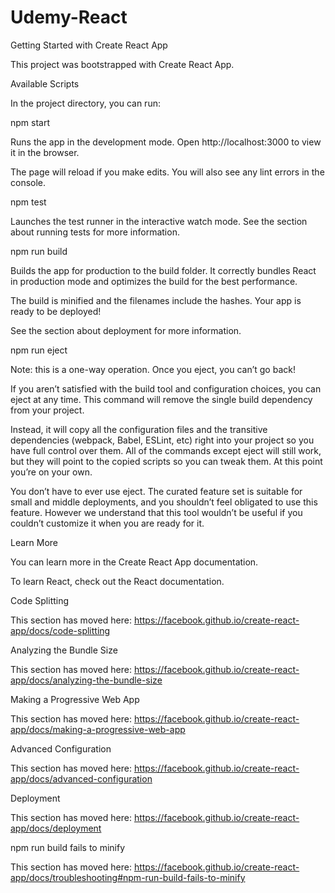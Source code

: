 # Udemy-React

Getting Started with Create React App

This project was bootstrapped with Create React App.

Available Scripts

In the project directory, you can run:

npm start

Runs the app in the development mode.
Open http://localhost:3000 to view it in the browser.

The page will reload if you make edits.
You will also see any lint errors in the console.

npm test

Launches the test runner in the interactive watch mode.
See the section about running tests for more information.

npm run build

Builds the app for production to the build folder.
It correctly bundles React in production mode and optimizes the build for the best performance.

The build is minified and the filenames include the hashes.
Your app is ready to be deployed!

See the section about deployment for more information.

npm run eject

Note: this is a one-way operation. Once you eject, you can’t go back!

If you aren’t satisfied with the build tool and configuration choices, you can eject at any time. This command will remove the single build dependency from your project.

Instead, it will copy all the configuration files and the transitive dependencies (webpack, Babel, ESLint, etc) right into your project so you have full control over them. All of the commands except eject will still work, but they will point to the copied scripts so you can tweak them. At this point you’re on your own.

You don’t have to ever use eject. The curated feature set is suitable for small and middle deployments, and you shouldn’t feel obligated to use this feature. However we understand that this tool wouldn’t be useful if you couldn’t customize it when you are ready for it.

Learn More

You can learn more in the Create React App documentation.

To learn React, check out the React documentation.

Code Splitting

This section has moved here: https://facebook.github.io/create-react-app/docs/code-splitting

Analyzing the Bundle Size

This section has moved here: https://facebook.github.io/create-react-app/docs/analyzing-the-bundle-size

Making a Progressive Web App

This section has moved here: https://facebook.github.io/create-react-app/docs/making-a-progressive-web-app

Advanced Configuration

This section has moved here: https://facebook.github.io/create-react-app/docs/advanced-configuration

Deployment

This section has moved here: https://facebook.github.io/create-react-app/docs/deployment

npm run build fails to minify

This section has moved here: https://facebook.github.io/create-react-app/docs/troubleshooting#npm-run-build-fails-to-minify
